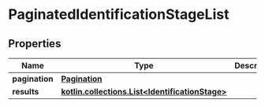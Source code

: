 
# PaginatedIdentificationStageList

## Properties
Name | Type | Description | Notes
------------ | ------------- | ------------- | -------------
**pagination** | [**Pagination**](Pagination.md) |  | 
**results** | [**kotlin.collections.List&lt;IdentificationStage&gt;**](IdentificationStage.md) |  | 



